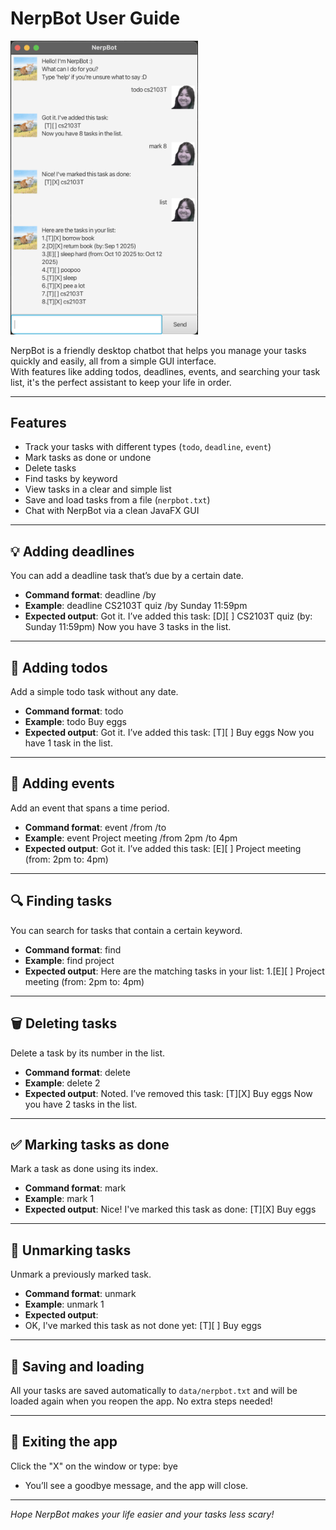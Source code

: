 # NerpBot User Guide

<img src="Ui.png" width="300" alt="description">

NerpBot is a friendly desktop chatbot that helps you manage your tasks quickly and easily, all from a simple GUI
interface.  
With features like adding todos, deadlines, events, and searching your task list, it's the perfect assistant to keep
your life in order.

---

## Features

- Track your tasks with different types (`todo`, `deadline`, `event`)
- Mark tasks as done or undone
- Delete tasks
- Find tasks by keyword
- View tasks in a clear and simple list
- Save and load tasks from a file (`nerpbot.txt`)
- Chat with NerpBot via a clean JavaFX GUI

---

## 💡 Adding deadlines

You can add a deadline task that’s due by a certain date.

- **Command format**:
  deadline /by
- **Example**:
  deadline CS2103T quiz /by Sunday 11:59pm
- **Expected output**:
  Got it. I’ve added this task:
  [D][ ] CS2103T quiz (by: Sunday 11:59pm)
  Now you have 3 tasks in the list.

---

## 📝 Adding todos

Add a simple todo task without any date.

- **Command format**:
  todo
- **Example**:
  todo Buy eggs
- **Expected output**:
  Got it. I’ve added this task:
  [T][ ] Buy eggs
  Now you have 1 task in the list.

---

## 📅 Adding events

Add an event that spans a time period.

- **Command format**:
  event /from /to
- **Example**:
  event Project meeting /from 2pm /to 4pm
- **Expected output**:
  Got it. I’ve added this task:
  [E][ ] Project meeting (from: 2pm to: 4pm)

---

## 🔍 Finding tasks

You can search for tasks that contain a certain keyword.

- **Command format**:
  find
- **Example**:
  find project
- **Expected output**:
  Here are the matching tasks in your list:
  1.[E][ ] Project meeting (from: 2pm to: 4pm)

---

## 🗑 Deleting tasks

Delete a task by its number in the list.

- **Command format**:
  delete
- **Example**:
  delete 2
- **Expected output**:
  Noted. I’ve removed this task:
  [T][X] Buy eggs
  Now you have 2 tasks in the list.

---

## ✅ Marking tasks as done

Mark a task as done using its index.

- **Command format**:
  mark
- **Example**:
  mark 1
- **Expected output**:
  Nice! I've marked this task as done:
  [T][X] Buy eggs

---

## 🔁 Unmarking tasks

Unmark a previously marked task.

- **Command format**:
  unmark
- **Example**:
  unmark 1
- **Expected output**:
- OK, I've marked this task as not done yet:
  [T][ ] Buy eggs

---

## 💾 Saving and loading

All your tasks are saved automatically to `data/nerpbot.txt` and will be loaded again when you reopen the app. No extra
steps needed!

---

## 🚪 Exiting the app

Click the "X" on the window or type:
bye

- You’ll see a goodbye message, and the app will close.

---

*Hope NerpBot makes your life easier and your tasks less scary!*
